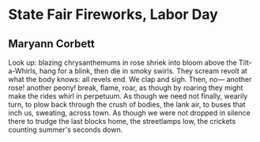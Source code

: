 # State Fair Fireworks, Labor Day
## Maryann Corbett
Look up: blazing chrysanthemums in rose
shriek into bloom above the Tilt-a-Whirls,
hang for a blink, then die in smoky swirls.
They scream revolt at what the body knows:
all revels end. We clap and sigh. Then, no—
another rose! another peony! break,
flame, roar, as though by roaring they might make
the rides whirl in perpetuum. As though
we need not finally, wearily turn, to plow
back through the crush of bodies, the lank air,
to buses that inch us, sweating, across town.
As though we were not dropped in silence there
to trudge the last blocks home, the streetlamps low,
the crickets counting summer's seconds down.